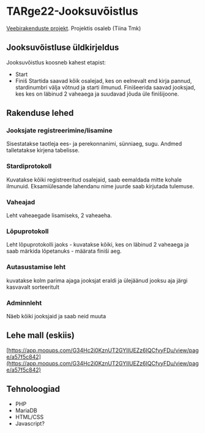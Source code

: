 # TARge22-Jooksuvõistlus
[Veebirakenduste projekt](https://github.com/users/TiinaTmk/projects/1). Projektis osaleb (Tiina Tmk)
## Jooksuvõistluse üldkirjeldus
Jooksuvõistlus koosneb kahest etapist:
 - Start
 - Finiš
Startida saavad kõik osalejad, kes on eelnevalt end kirja pannud, stardinumbri välja võtnud ja starti ilmunud.
Finišeerida saavad jooksjad, kes kes on läbinud 2 vaheaega ja suudavad jõuda üle finišijoone.
## Rakenduse lehed
### Jooksjate registreerimine/lisamine
Sisestatakse taotleja ees- ja perekonnanimi, sünniaeg, sugu. Andmed talletatakse kirjena tabelisse.
### Stardiprotokoll
Kuvatakse kõiki registreeritud osalejaid, saab eemaldada mitte kohale ilmunuid.
Eksamiülesande lahendanu nime juurde saab kirjutada tulemuse.
### Vaheajad
Leht vaheaegade lisamiseks, 2 vaheaeha.
### Lõpuprotokoll
Leht lõpuprotokolli jaoks - kuvatakse kõiki, kes on läbinud 2 vaheaega ja saab märkida lõpetanuks - määrata finiši aeg.
### Autasustamise leht
kuvatakse kolm parima ajaga jooksjat eraldi ja ülejäänud jooksu aja järgi kasvavalt sorteeritult
### Adminnleht
Näeb kõiki jooksjaid ja saab neid muuta
## Lehe mall (eskiis)

[https://app.moqups.com/G34Hc2i0KznUT2GYIIUEZz6IQCfvyFDu/view/page/a57f5c842](https://app.moqups.com/G34Hc2i0KznUT2GYIIUEZz6IQCfvyFDu/view/page/a57f5c842)

## Tehnoloogiad
 - PHP
 - MariaDB
 - HTML/CSS
 - Javascript?
